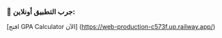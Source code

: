 ### 🔗 جرب التطبيق أونلاين:
[افتح GPA Calculator الآن]
(https://web-production-c573f.up.railway.app/)
